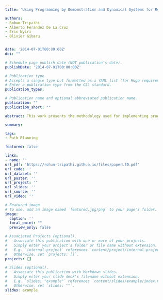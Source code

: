 ```yaml
---
title: 'Using Programming by Demonstration and Dynamical Systems for Robot Learning'

authors:
- Rohun Tripathi
- Alberto Ferandez De La Cruz
- Eric Nyiri
- Olivier Gibaru 


date: '2014-07-01T00:00:00Z'
doi: ""

# Schedule page publish date (NOT publication's date).
publishDate: '2014-07-01T00:00:00Z'

# Publication type.
# Accepts a single type but formatted as a YAML list (for Hugo requirements).
# Enter a publication type from the CSL standard.
publication_types: 

# Publication name and optional abbreviated publication name.
publication: ""
publication_short: ""

abstract: This work presents the methodology used for implementing programming by demonstration methods on a Universal Robot UR10. We used non-linear time-invariant Dynamical Systems that can imitate unconventional forms of motion. Gaussian Mixture Models were used to model input data and parameters of DS were optimized based on MSE and Log-likelihood cost functions. We incorporated a Kinect to detect users and ensure safety. Our system learns any non-circular path within three manual demonstrations and was spatially asymptotically stable.

summary: 

tags:
- Path Planning

featured: false

links:
- name: ''
url_pdf: 'https://rohun-tripathi.github.io/files/paperLfD.pdf'
url_code: ''
url_dataset: ''
url_poster: ''
url_project: ''
url_slides: ''
url_source: ''
url_video: ''

# Featured image
# To use, add an image named `featured.jpg/png` to your page's folder. 
image:
  caption: ''
  focal_point: ""
  preview_only: false

# Associated Projects (optional).
#   Associate this publication with one or more of your projects.
#   Simply enter your project's folder or file name without extension.
#   E.g. `internal-project` references `content/project/internal-project/index.md`.
#   Otherwise, set `projects: []`.
projects: []

# Slides (optional).
#   Associate this publication with Markdown slides.
#   Simply enter your slide deck's filename without extension.
#   E.g. `slides: "example"` references `content/slides/example/index.md`.
#   Otherwise, set `slides: ""`.
slides: example
---
```

